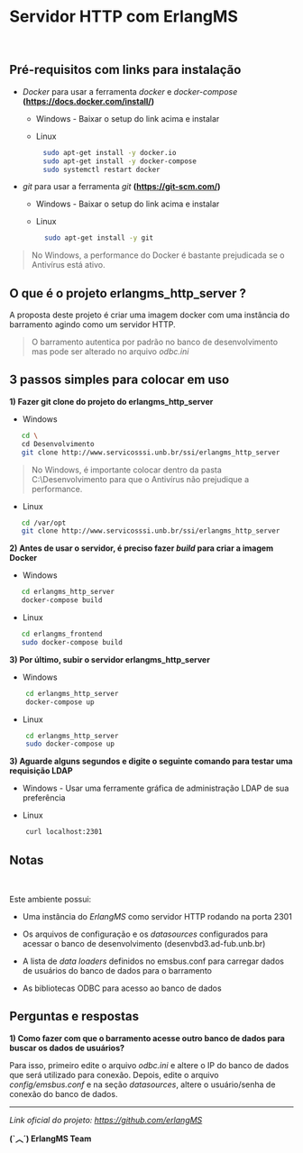 # Servidor HTTP com ErlangMS

<br>

## Pré-requisitos com links para instalação

- *Docker* para usar a ferramenta *docker* e *docker-compose* **(https://docs.docker.com/install/)**

    * Windows  - Baixar o setup do link acima e instalar

    * Linux
    ```bash
         sudo apt-get install -y docker.io
         sudo apt-get install -y docker-compose
         sudo systemctl restart docker
    ```



- *git* para usar a ferramenta *git*  **(https://git-scm.com/)**

    * Windows  - Baixar o setup do link acima e instalar

    * Linux
         ```bash
           sudo apt-get install -y git
        ```


> No Windows, a performance do Docker é bastante prejudicada se o Antivírus está ativo.



## O que é o projeto erlangms_http_server ?

A proposta deste projeto é criar uma imagem docker com uma instância do 
barramento agindo como um servidor HTTP.

> O barramento autentica por padrão no banco de desenvolvimento mas pode ser alterado no arquivo *odbc.ini*



## 3 passos simples para colocar em uso


<b> 1) Fazer git clone do projeto do erlangms_http_server</b>


- Windows
```bash
   cd \
   cd Desenvolvimento
   git clone http://www.servicosssi.unb.br/ssi/erlangms_http_server
```

> No Windows, é importante colocar dentro da pasta C:\Desenvolvimento para que o Antivírus não prejudique a performance.

- Linux
```bash
   cd /var/opt
   git clone http://www.servicosssi.unb.br/ssi/erlangms_http_server
```


<b>2) Antes de usar o servidor, é preciso fazer *build* para criar a imagem Docker</b>


- Windows
```bash
   cd erlangms_http_server
   docker-compose build 
```

- Linux
```bash
   cd erlangms_frontend
   sudo docker-compose build 
```


<b>3) Por último, subir o servidor **erlangms_http_server** </b>


- Windows
```bash
    cd erlangms_http_server
    docker-compose up
```

- Linux
```bash
    cd erlangms_http_server
    sudo docker-compose up
```


<b>3) Aguarde alguns segundos e digite o seguinte comando para testar uma requisição LDAP</b>


- Windows - Usar uma ferramente gráfica de administração LDAP de sua preferência

- Linux
```bash
    curl localhost:2301
```



## Notas

<br>

Este ambiente possui:
 

* Uma instância do *ErlangMS* como servidor HTTP rodando na porta 2301

* Os arquivos de configuração e os *datasources* configurados para acessar o banco de desenvolvimento (desenvbd3.ad-fub.unb.br)

* A lista de *data loaders* definidos no emsbus.conf para carregar dados de usuários do banco de dados para o barramento

* As bibliotecas ODBC para acesso ao banco de dados


## Perguntas e respostas

<b> 1) Como fazer com que o barramento acesse outro banco de dados para buscar os dados de usuários?</b>

Para isso, primeiro edite o arquivo *odbc.ini* e altere o IP do banco de dados que será utilizado para conexão. Depois, edite o arquivo *config/emsbus.conf* e
na seção *datasources*, altere o usuário/senha de conexão do banco de dados.




---

*Link oficial do projeto: https://github.com/erlangMS*

**(`︿´)   ErlangMS Team**
